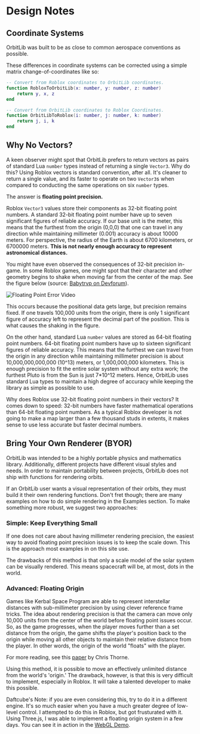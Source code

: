 # Design Notes

## Coordinate Systems

OrbitLib was built to be as close to common aerospace conventions as possible.

These differences in coordinate systems can be corrected using a simple matrix change-of-coordinates like so:

```lua title="Conversion Examples"
-- Convert from Roblox coordinates to OrbitLib coordinates.
function RobloxToOrbitLib(x: number, y: number, z: number)
    return y, x, z
end

-- Convert from OrbitLib coordinates to Roblox Coordinates.
function OrbitLibToRoblox(i: number, j: number, k: number)
    return j, i, k
end
```

## Why No Vectors?

A keen observer might spot that OrbitLib prefers to return vectors as pairs of standard Lua `number` types instead of returning a single `Vector3`. Why do this? Using Roblox vectors is standard convention, after all. It's cleaner to return a single value, and its faster to operate on two `Vector3`s when compared to conducting the same operations on six `number` types.

The answer is **floating point precision.** 

Roblox `Vector3` values store their components as 32-bit floating point numbers. A standard 32-bit floating point number have up to seven significant figures of reliable accuracy. If our base unit is the meter, this means that the furthest from the origin (0,0,0) that one can travel in any direction while maintaining millimeter (0.001) accuracy is about 10000 meters. For perspective, the radius of the Earth is about 6700 kilometers, or 6700000 meters. **This is not nearly enough accuracy to represent astronomical distances.**

You might have even observed the consequences of 32-bit precision in-game. In some Roblox games, one might spot that their character and other geometry begins to shake when moving far from the center of the map. See the figure below (source: [Babytrvp on Devforum](https://devforum.roblox.com/t/floating-point-error-demonstration/800923)).

![Floating Point Error Video](./assets/tvrpFloatError.gif)

This occurs because the positional data gets large, but precision remains fixed. If one travels 100,000 units from the origin, there is only 1 significant figure of accuracy left to represent the decimal part of the position. This is what causes the shaking in the figure.

On the other hand, standard Lua `number` values are stored as 64-bit floating point numbers. 64-bit floating point numbers have up to sixteen significant figures of reliable accuracy. This means that the furthest we can travel from the origin in any direction while maintaining millimeter precision is about 10,000,000,000,000 (10^13) meters, or 1,000,000,000 kilometers. This is enough precision to fit the entire solar system without any extra work; the furthest Pluto is from the Sun is just 7*10^12 meters. Hence, OrbitLib uses standard Lua types to maintain a high degree of accuracy while keeping the library as simple as possible to use.

Why does Roblox use 32-bit floating point numbers in their vectors? It comes down to speed: 32-bit numbers have faster mathematical operations than 64-bit floating point numbers. As a typical Roblox developer is not going to make a map larger than a few thousand studs in extents, it makes sense to use less accurate but faster decimal numbers.


## Bring Your Own Renderer (BYOR)

OrbitLib was intended to be a highly portable physics and mathematics library. Additionally, different projects have different visual styles and needs. In order to maintain portability between projects, OrbitLib does not ship with functions for rendering orbits.

If an OrbitLib user wants a visual representation of their orbits, they must build it their own rendering functions. Don't fret though; there are many examples on how to do simple rendering in the Examples section. To make something more robust, we suggest two approaches:

### Simple: Keep Everything Small

If one does not care about having millimeter rendering precision, the easiest way to avoid floating point precision issues is to keep the scale down. This is the approach most examples in on this site use.

The drawbacks of this method is that only a scale model of the solar system can be visually rendered. This means spacecraft will be, at most, dots in the world.

### Advanced: Floating Origin

Games like Kerbal Space Program are able to represent interstellar distances with sub-millimeter precision by using clever reference frame tricks. The idea about rendering precision is that the camera can move only 10,000 units from the center of the world before floating point issues occur. So, as the game progresses, when the player moves further than a set distance from the origin, the game shifts the player's position back to the origin while moving all other objects to maintain their relative distance from the player. In other words, the origin of the world "floats" with the player.

For more reading, see this [paper](https://citeseerx.ist.psu.edu/viewdoc/download?doi=10.1.1.471.7201&rep=rep1&type=pdf) by Chris Thorne.

Using this method, it is possible to move an effectively unlimited distance from the world's 'origin.' The drawback, however, is that this is very difficult to implement, especially in Roblox. It will take a talented developer to make this possible.

Daftcube's Note: if you are even considering this, try to do it in a different engine. It's so much easier when you have a much greater degree of low-level control. I attempted to do this in Roblox, but got frusturated with it. Using Three.js, I was able to implement a floating origin system in a few days. You can see it in action in the [WebGL Demo](http://orbitlab.owenbartolf.com).